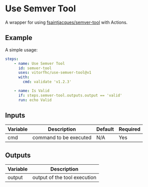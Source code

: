 # Use Semver Tool

A wrapper for using [fsaintjacques/semver-tool](https://github.com/fsaintjacques/semver-tool) with Actions.

## Example

A simple usage:

```yaml
steps:
    - name: Use Semver Tool
      id: semver-tool
      uses: vitorfhc/use-semver-tool@v1
      with:
        cmd: validate 'v1.2.3'

    - name: Is Valid
      if: steps.semver-tool.outputs.output == 'valid'
      run: echo Valid
```

## Inputs

|Variable|Description|Default|Required|
|-|-|-|-|
|cmd|command to be executed|N/A|Yes|

## Outputs

|Variable|Description|
|-|-|
|output|output of the tool execution|
